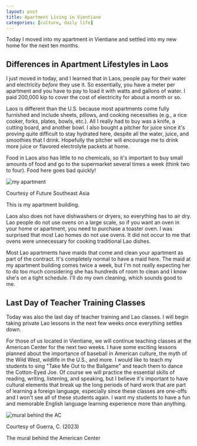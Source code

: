 ```yaml
---
layout: post
title: Apartment Living in Vientiane
categories: [culture, daily life]
---
```


Today I moved into my apartment in Vientiane and settled into my new home for the next ten months. 

## Differences in Apartment Lifestyles in Laos

I just moved in today, and I learned that in Laos, people pay for their water and electricity *before* they use it. So essentially, you have a meter per apartment and you have to pay to load it with watts and gallons of water. I paid 200,000 kip to cover the cost of electricity for about a month or so.  

Laos is different than the U.S. because most apartments come fully furnished and include sheets, pillows, and cooking necessities (e.g., a rice cooker, forks, plates, bowls, etc.). All I really had to buy was a knife, a cutting board, and another bowl. I also bought a pitcher for juice since it's proving quite difficult to stay hydrated here, despite all the water, juice, and smoothies that I drink. Hopefully the pitcher will encourage me to drink more juice or flavored electrolyte packets at home.

Food in Laos also has little to no chemicals, so it's important to buy small amounts of food and go to the supermarket several times a week (think two to four). Food here goes bad quickly!

![my apartment](https://external-content.duckduckgo.com/iu/?u=https%3A%2F%2Fphotos.smugmug.com%2FFuture-Southeast-Asia%2FLaos%2FVientiane%2Fi-7MQNvcr%2F0%2F658cc566%2FL%2F20220602_161151-life-center-and-wtc-bridge-L.jpg&f=1&nofb=1&ipt=e2ac6739e54501246ba82295e6a15f6c9eb39c12e4b4f128718479b024f3f721&ipo=images)

Courtesy of Future Southeast Asia 

This is my apartment building. 

Laos also does not have dishwashers or dryers, so everything has to air dry. Lao people do not use ovens on a large scale, so if you want an oven in your home or apartment, you need to purchase a toaster oven. I was surprised that most Lao homes do not use ovens. It did not occur to me that ovens were unnecessary for cooking traditional Lao dishes. 

Most Lao apartments have maids that come and clean your apartment as part of the contract. It's completely normal to have a maid here. The maid at my apartment building comes twice a week, but I'm not really expecting her to do too much considering she has hundreds of room to clean and I know she's on a tight schedule. I'll do my own cleaning, which sounds good to me. 

## Last Day of Teacher Training Classes

Today was also the last day of teacher training and Lao classes. I will begin taking private Lao lessons in the next few weeks once everything settles down. 

For those of us located in Vientiane, we will continue teaching classes at the American Center for the next two weeks. I have some exciting lessons planned about the importance of baseball in American culture, the myth of the Wild West, wildlife in the U.S., and more. I would like to teach my students to sing "Take Me Out to the Ballgame" and teach them to dance the Cotton-Eyed Joe. Of course we will practice the essential skills of reading, writing, listening, and speaking, but I believe it's important to have cultural elements that break up the long periods of hard work that are part of learning a foreign language, especially since these classes are one-offs and I won't see all of these students again. I want my students to have a fun and memorable English language learning experience more than anything. 

![mural behind the AC](https://lh3.googleusercontent.com/pw/AIL4fc-fRCVUVZ8X1D8BZe_tAnHOhwSZHHU4xmF_AottWT_P3BBSGDs0W1Tf0owy0AmQ6sgIf6lMmqalovk3s9yOGqurtZx9SHnl7Vmo0puT7YlW2xA3KNbB=w1000)

Courtesy of Guerra, C. (2023)

The mural behind the American Center

<!-- Hello and welcome. The only purpose of this post is to greet you when your site comes alive for the first time.  
This post will demonstrate some of the more common content & elements found in posts.  
Feel free to delete this post when you are ready to publish your first post.  

Lorem ipsum dolor sit amet, consectetur adipiscing elit. Fusce bibendum neque eget nunc mattis eu sollicitudin enim tincidunt. Vestibulum lacus tortor, ultricies id dignissim ac, bibendum in velit.

## Some great heading (h2)

Proin convallis mi ac felis pharetra aliquam. Curabitur dignissim accumsan rutrum. In arcu magna, aliquet vel pretium et, molestie et arcu.


Mauris lobortis nulla et felis ullamcorper bibendum. Phasellus et hendrerit mauris. Proin eget nibh a massa vestibulum pretium. Suspendisse eu nisl a ante aliquet bibendum quis a nunc. Praesent varius interdum vehicula. Aenean risus libero, placerat at vestibulum eget, ultricies eu enim. Praesent nulla tortor, malesuada adipiscing adipiscing sollicitudin, adipiscing eget est.

## Another great heading (h2)

Lorem ipsum dolor sit amet, consectetur adipiscing elit. Fusce bibendum neque eget nunc mattis eu sollicitudin enim tincidunt. Vestibulum lacus tortor, ultricies id dignissim ac, bibendum in velit.

### Some great subheading (h3)

Proin convallis mi ac felis pharetra aliquam. Curabitur dignissim accumsan rutrum. In arcu magna, aliquet vel pretium et, molestie et arcu. Mauris lobortis nulla et felis ullamcorper bibendum.

Phasellus et hendrerit mauris. Proin eget nibh a massa vestibulum pretium. Suspendisse eu nisl a ante aliquet bibendum quis a nunc.

### Some great subheading (h3)

Praesent varius interdum vehicula. Aenean risus libero, placerat at vestibulum eget, ultricies eu enim. Praesent nulla tortor, malesuada adipiscing adipiscing sollicitudin, adipiscing eget est.

> This quote will *change* your life. It will reveal the <i>secrets</i> of the universe, and all the wonders of humanity. Don't <em>misuse</em> it.

Lorem ipsum dolor sit amet, consectetur adipiscing elit. Fusce bibendum neque eget nunc mattis eu sollicitudin enim tincidunt.

### Some great subheading (h3)

Vestibulum lacus tortor, ultricies id dignissim ac, bibendum in velit. Proin convallis mi ac felis pharetra aliquam. Curabitur dignissim accumsan rutrum.

In arcu magna, aliquet vel pretium et, molestie et arcu. Mauris lobortis nulla et felis ullamcorper bibendum. Phasellus et hendrerit mauris.

#### You might want a sub-subheading (h4)

In arcu magna, aliquet vel pretium et, molestie et arcu. Mauris lobortis nulla et felis ullamcorper bibendum. Phasellus et hendrerit mauris.

In arcu magna, aliquet vel pretium et, molestie et arcu. Mauris lobortis nulla et felis ullamcorper bibendum. Phasellus et hendrerit mauris.

#### But it's probably overkill (h4)

In arcu magna, aliquet vel pretium et, molestie et arcu. Mauris lobortis nulla et felis ullamcorper bibendum. Phasellus et hendrerit mauris.

##### Could be a smaller sub-heading, `pacman` (h5)

In arcu magna, aliquet vel pretium et, molestie et arcu. Mauris lobortis nulla et felis ullamcorper bibendum. Phasellus et hendrerit mauris.

###### Small yet significant sub-heading  (h6)

In arcu magna, aliquet vel pretium et, molestie et arcu. Mauris lobortis nulla et felis ullamcorper bibendum. Phasellus et hendrerit mauris.

### Highlight the code please!!

{% highlight c %}
float Q_rsqrt( float number )
{
	long i;
	float x2, y;
	const float threehalfs = 1.5F;

	x2 = number * 0.5F;
	y  = number;
	i  = * ( long * ) &y;                       // evil floating point bit level hacking
	i  = 0x5f3759df - ( i >> 1 );               // what the fuck? 
	y  = * ( float * ) &i;
	y  = y * ( threehalfs - ( x2 * y * y ) );   // 1st iteration
//	y  = y * ( threehalfs - ( x2 * y * y ) );   // 2nd iteration, this can be removed

	return y;
}
{% endhighlight %}

### Oh hai, an unordered list!!

In arcu magna, aliquet vel pretium et, molestie et arcu. Mauris lobortis nulla et felis ullamcorper bibendum. Phasellus et hendrerit mauris.

- First item, yo
- Second item, dawg
- Third item, what what?!
- Fourth item, fo sheezy my neezy

### Oh hai, an ordered list!!

In arcu magna, aliquet vel pretium et, molestie et arcu. Mauris lobortis nulla et felis ullamcorper bibendum. Phasellus et hendrerit mauris.

1. First item, yo
2. Second item, dawg
3. Third item, what what?!
4. Fourth item, fo sheezy my neezy

## Headings are cool! (h2)

Proin eget nibh a massa vestibulum pretium. Suspendisse eu nisl a ante aliquet bibendum quis a nunc. Praesent varius interdum vehicula. Aenean risus libero, placerat at vestibulum eget, ultricies eu enim. Praesent nulla tortor, malesuada adipiscing adipiscing sollicitudin, adipiscing eget est.

Praesent nulla tortor, malesuada adipiscing adipiscing sollicitudin, adipiscing eget est.

Proin eget nibh a massa vestibulum pretium. Suspendisse eu nisl a ante aliquet bibendum quis a nunc.

### Tables

Title 1               | Title 2               | Title 3               | Title 4
--------------------- | --------------------- | --------------------- | ---------------------
lorem                 | lorem ipsum           | lorem ipsum dolor     | lorem ipsum dolor sit
lorem ipsum dolor sit | lorem ipsum dolor sit | lorem ipsum dolor sit | lorem ipsum dolor sit
lorem ipsum dolor sit | lorem ipsum dolor sit | lorem ipsum dolor sit | lorem ipsum dolor sit
lorem ipsum dolor sit | lorem ipsum dolor sit | lorem ipsum dolor sit | lorem ipsum dolor sit

Title 1 | Title 2 | Title 3 | Title 4
--- | --- | --- | ---
lorem | lorem ipsum | lorem ipsum dolor | lorem ipsum dolor sit
lorem ipsum dolor sit amet | lorem ipsum dolor sit amet consectetur | lorem ipsum dolor sit amet | lorem ipsum dolor sit
lorem ipsum dolor | lorem ipsum | lorem | lorem ipsum
lorem ipsum dolor | lorem ipsum dolor sit | lorem ipsum dolor sit amet | lorem ipsum dolor sit amet consectetur -->
